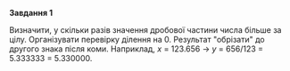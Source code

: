 **Завдання 1**

Визначити, у скільки разів значення дробової частини числа більше за цілу. Організувати перевірку ділення на 0. Результат "обрізати" до другого знака після коми. Наприклад, *x* = 123.656 -> *y* = 656/123 = 5.333333 = 5.330000.
